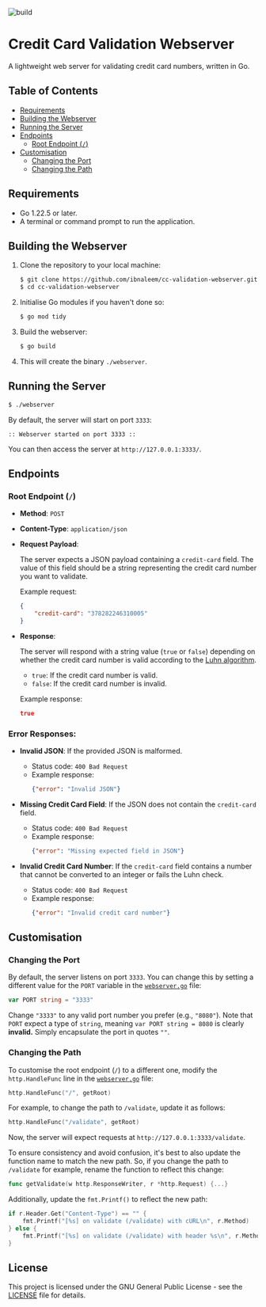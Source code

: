 ![build](https://github.com/ibnaleem/cc-validation-webserver/actions/workflows/go.yml/badge.svg?event=push)
# Credit Card Validation Webserver
A lightweight web server for validating credit card numbers, written in Go.

## Table of Contents

- [Requirements](#requirements)
- [Building the Webserver](#building-the-webserver)
- [Running the Server](#running-the-server)
- [Endpoints](#endpoints)
  - [Root Endpoint (`/`)](#root-endpoint-)
- [Customisation](#customisation)
  - [Changing the Port](#changing-the-port)
  - [Changing the Path](#changing-the-path)

## Requirements

- Go 1.22.5 or later.
- A terminal or command prompt to run the application.

## Building the Webserver

1. Clone the repository to your local machine:
   ```bash
   $ git clone https://github.com/ibnaleem/cc-validation-webserver.git
   $ cd cc-validation-webserver 
   ```

2. Initialise Go modules if you haven't done so:
   ```bash
   $ go mod tidy
   ```

3. Build the webserver:
   ```bash
   $ go build
   ```

4. This will create the binary `./webserver`.

## Running the Server

```bash
$ ./webserver
```

By default, the server will start on port `3333`:

```
:: Webserver started on port 3333 ::
```

You can then access the server at `http://127.0.0.1:3333/`.

## Endpoints

### Root Endpoint (`/`)

- **Method**: `POST`
- **Content-Type**: `application/json`
- **Request Payload**:
  
  The server expects a JSON payload containing a `credit-card` field. The value of this field should be a string representing the credit card number you want to validate.

  Example request:
  ```json
  {
      "credit-card": "378282246310005"
  }
  ```

- **Response**:
  
  The server will respond with a string value (`true` or `false`) depending on whether the credit card number is valid according to the [Luhn algorithm](https://en.wikipedia.org/wiki/Luhn_algorithm).

  - `true`: If the credit card number is valid.
  - `false`: If the credit card number is invalid.

  Example response:
  ```json
  true
  ```

### Error Responses:

- **Invalid JSON**: If the provided JSON is malformed.
  - Status code: `400 Bad Request`
  - Example response:
    ```json
    {"error": "Invalid JSON"}
    ```

- **Missing Credit Card Field**: If the JSON does not contain the `credit-card` field.
  - Status code: `400 Bad Request`
  - Example response:
    ```json
    {"error": "Missing expected field in JSON"}
    ```

- **Invalid Credit Card Number**: If the `credit-card` field contains a number that cannot be converted to an integer or fails the Luhn check.
  - Status code: `400 Bad Request`
  - Example response:
    ```json
    {"error": "Invalid credit card number"}
    ```

## Customisation

### Changing the Port

By default, the server listens on port `3333`. You can change this by setting a different value for the `PORT` variable in the [`webserver.go`](https://github.com/ibnaleem/cc-validation-webserver/blob/main/webserver.go) file:

```go
var PORT string = "3333"
```

Change `"3333"` to any valid port number you prefer (e.g., `"8080"`). Note that `PORT` expect a type of `string`, meaning `var PORT string = 8080` is clearly **invalid.** Simply encapsulate the port in quotes `""`. 

### Changing the Path

To customise the root endpoint (`/`) to a different one, modify the `http.HandleFunc` line in the [`webserver.go`](https://github.com/ibnaleem/cc-validation-webserver/blob/main/webserver.go) file:

```go
http.HandleFunc("/", getRoot)
```

For example, to change the path to `/validate`, update it as follows:

```go
http.HandleFunc("/validate", getRoot)
```

Now, the server will expect requests at `http://127.0.0.1:3333/validate`.

To ensure consistency and avoid confusion, it's best to also update the function name to match the new path. So, if you change the path to `/validate` for example, rename the function to reflect this change:

```go
func getValidate(w http.ResponseWriter, r *http.Request) {...}
```

Additionally, update the `fmt.Printf()` to reflect the new path:

```go
if r.Header.Get("Content-Type") == "" {
    fmt.Printf("[%s] on validate (/validate) with cURL\n", r.Method)
} else {
    fmt.Printf("[%s] on validate (/validate) with header %s\n", r.Method, r.Header.Get("Content-Type"))
}
```
## License

This project is licensed under the GNU General Public License - see the [LICENSE](https://github.com/ibnaleem/cc-validation-webserver/blob/main/LICENSE) file for details.
